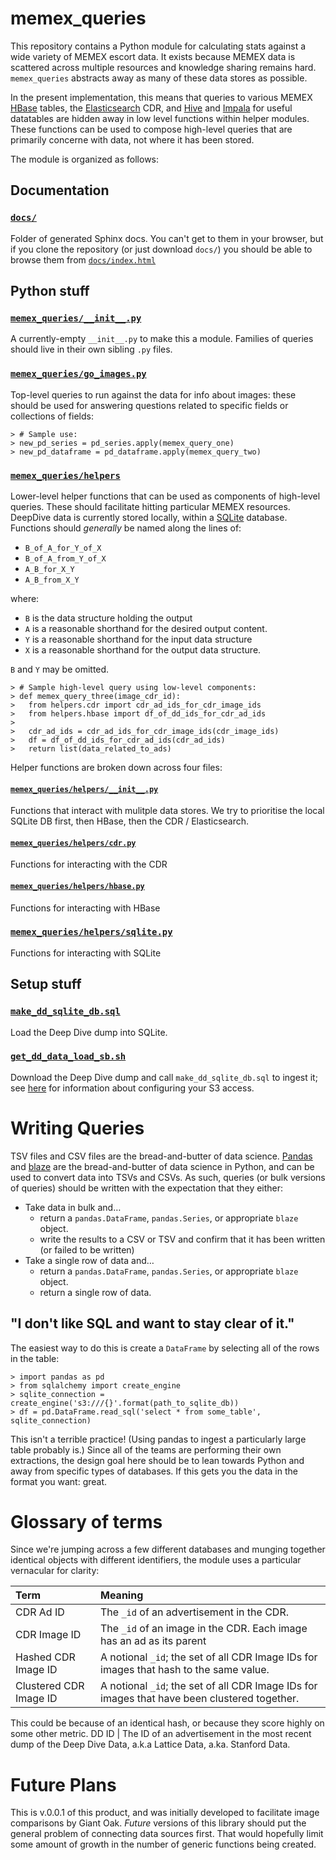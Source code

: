# memex_queries

This repository contains a Python module for calculating stats against a wide
variety of MEMEX escort data. It exists because MEMEX data is scattered
across multiple resources and knowledge sharing remains hard. `memex_queries`
abstracts away as many of these data stores as possible.

In the present implementation, this means that queries to various MEMEX
[HBase] tables, the [Elasticsearch] CDR, and [Hive] and [Impala] for
useful datatables are hidden away in low level functions within helper
modules. These functions can be used to compose high-level queries that
are primarily concerne with data, not where it has been stored.

The module is organized as follows:

## Documentation
### [`docs/`](https://github.com/giantoak/memex_queries/tree/master/docs)
Folder of generated Sphinx docs. You can't get to them in your browser, but if
you clone the repository (or just download `docs/`) you should be able to
browse them from [`docs/index.html`](https://github.com/giantoak/memex_queries/blob/master/docs/index.html)

## Python stuff
### [`memex_queries/__init__.py`](https://github.com/giantoak/memex_queries/blob/master/memex_queries/__init__.py)
A currently-empty `__init__.py` to make this a module. Families of queries
should live in their own sibling `.py` files.

### [`memex_queries/go_images.py`](https://github.com/giantoak/memex_queries/blob/master/memex_queries/go_images.py)
Top-level queries to run against the data for info about images: these should
be used for answering questions related to specific fields or collections of fields:
```
> # Sample use:
> new_pd_series = pd_series.apply(memex_query_one)
> new_pd_dataframe = pd_dataframe.apply(memex_query_two)
```

### [`memex_queries/helpers`](https://github.com/giantoak/memex_queries/tree/master/memex_queries/helpers)
Lower-level helper functions that can be used as components of high-level
queries. These should facilitate hitting particular MEMEX resources.
DeepDive data is currently stored locally, within a [SQLite] database.
Functions should  *generally* be named  along the lines of:

* `B_of_A_for_Y_of_X`
* `B_of_A_from_Y_of_X`
* `A_B_for_X_Y`
* `A_B_from_X_Y`

where:

* `B` is the data structure holding the output
* `A` is a reasonable shorthand for the desired output content.
* `Y` is a reasonable shorthand for the input data structure
* `X` is a reasonable shorthand for the output data structure.

`B` and `Y` may be omitted.

```
> # Sample high-level query using low-level components:
> def memex_query_three(image_cdr_id):
>   from helpers.cdr import cdr_ad_ids_for_cdr_image_ids
>   from helpers.hbase import df_of_dd_ids_for_cdr_ad_ids
>
>   cdr_ad_ids = cdr_ad_ids_for_cdr_image_ids(cdr_image_ids)
>   df = df_of_dd_ids_for_cdr_ad_ids(cdr_ad_ids)
>   return list(data_related_to_ads)
```

Helper functions are broken down across four files:

#### [`memex_queries/helpers/__init__.py`](https://github.com/giantoak/memex_queries/blob/master/memex_queries/helpers/__init__.py)
Functions that interact with mulitple data stores. We try to prioritise the
local SQLite DB first, then HBase, then the CDR / Elasticsearch.

#### [`memex_queries/helpers/cdr.py`](https://github.com/giantoak/memex_queries/blob/master/memex_queries/helpers/cdr.py)
Functions for interacting with the CDR

#### [`memex_queries/helpers/hbase.py`](https://github.com/giantoak/memex_queries/blob/master/memex_queries/helpers/hbase.py)
Functions for interacting with HBase

### [`memex_queries/helpers/sqlite.py`](https://github.com/giantoak/memex_queries/blob/master/memex_queries/helpers/sqlite.py)
Functions for interacting with SQLite

## Setup stuff
### [`make_dd_sqlite_db.sql`](https://github.com/giantoak/memex_queries/blob/master/make_dd_sqlite_db.sql)
Load the Deep Dive dump into SQLite.
### [`get_dd_data_load_sb.sh`](https://github.com/giantoak/memex_queries/blob/master/get_dd_data_load_db.sh)
Download the Deep Dive dump and call `make_dd_sqlite_db.sql` to ingest it; see
[here](https://memexproxy.com/wiki/display/MPM/How+To+Get+Stanford+Memex+S3+Data)
for information about configuring your S3 access.


# Writing Queries
TSV files and CSV files are the bread-and-butter of data science. [Pandas] and
[blaze] are the bread-and-butter of data science in Python, and can be used to
convert data into TSVs and CSVs. As such, queries (or bulk versions of queries)
should be written with the expectation  that they either:
* Take data in bulk and…
  * return a `pandas.DataFrame`, `pandas.Series`, or appropriate `blaze` object.
  * write the results to a CSV or TSV and confirm that it has been written (or failed to be written)
* Take a single row of data and…
  * return a `pandas.DataFrame`, `pandas.Series`, or appropriate `blaze` object.
  * return a single row of data.


## "I don't like SQL and want to stay clear of it."
The easiest way to do this is create a `DataFrame` by selecting all of the
rows in the table:
```
> import pandas as pd
> from sqlalchemy import create_engine
> sqlite_connection = create_engine('s3:///{}'.format(path_to_sqlite_db))
> df = pd.DataFrame.read_sql('select * from some_table', sqlite_connection)
```

This isn't a terrible practice! (Using pandas to ingest a particularly large
table probably is.) Since all of the teams are performing their own
extractions, the design goal here should be to lean towards Python and away
from specific types of databases. If this gets you the data in the format you
want: great.

# Glossary of terms
Since we're jumping across a few different databases and munging together
identical objects with different identifiers, the module uses a particular
vernacular for clarity:

Term | Meaning
:--- |:---
CDR Ad ID | The `_id` of an advertisement in the CDR.
CDR Image ID | The `_id` of an image in the CDR. Each image has an ad as its parent
Hashed CDR Image ID | A notional `_id`; the set of all CDR Image IDs for images that hash to the same value.
Clustered CDR Image ID | A notional `_id`; the set of all CDR Image IDs for images that have been clustered together. 
This could be because of an identical hash, or because they score highly on some other metric.
DD ID | The ID of an advertisement in the most recent dump of the Deep Dive Data, a.k.a Lattice Data, a.ka. Stanford Data.

# Future Plans

This is v.0.0.1 of this product, and was initially developed to facilitate
image comparisons by Giant Oak. *Future* versions of this library should put
the general problem of connecting data sources first. That would hopefully limit some amount of growth
in the number of generic functions being created.

[HBase]: https://hbase.apache.org/ "Apache HBase"
[Elasticsearch]: https://www.elastic.co/products/elasticsearch "Elastic Elasticsearch"
[Hive]: https://hive.apache.org/ "Apache Hive"
[Impala]: http://impala.io/ "Cloudera Impala"
[SQLite]: https://www.sqlite.org "SQLite"
[Pandas]: http://pandas.pydata.org/ "pandas"
[blaze]: http://blaze.pydata.org/ "blaze"